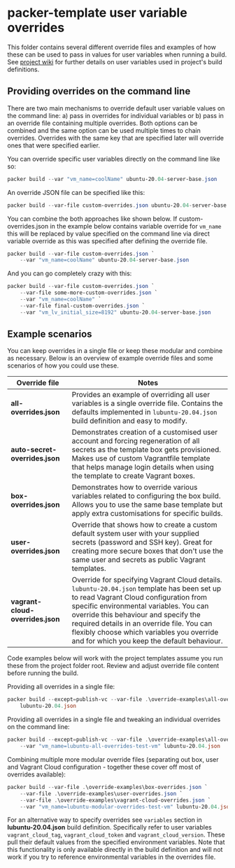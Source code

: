 # packer-template user variable overrides

This folder contains several different override files and examples of how these can be used to pass in values for user variables when running a build. See [project wiki](https://github.com/artislismanis/packer-template/wiki/User-Variables) for further details on user variables used in project's build definitions.

## Providing overrides on the command line

There are two main mechanisms to override default user variable values on the command line: a) pass in overrides for individual variables or b) pass in an override file containing multiple overrides. Both options can be combined and the same option can be used multiple times to chain overrides. Overrides with the same key that are specified later will override ones that were specified earlier.

You can override specific user variables directly on the command line like so:

```powershell
packer build --var "vm_name=coolName" ubuntu-20.04-server-base.json
```

An override JSON file can be specified like this:

```powershell
packer build --var-file custom-overrides.json ubuntu-20.04-server-base.json
```

You can combine the both approaches like shown below. If custom-overrides.json in the example below contains variable override for `vm_name` this will be replaced by value specified on the command line via direct variable override as this was specified after defining the override file.

```powershell
packer build --var-file custom-overrides.json `
    --var "vm_name=coolName" ubuntu-20.04-server-base.json
```

And you can go completely crazy with this:

```powershell
packer build --var-file custom-overrides.json `
    --var-file some-more-custom-overrides.json `
    --var "vm_name=coolName" `
    --var-file final-custom-overrides.json `
    --var "vm_lv_initial_size=8192" ubuntu-20.04-server-base.json
```

## Example scenarios

You can keep overrides in a single file or keep these modular and combine as necessary. Below is an overview of example override files and some scenarios of how you could use these.

| Override file |Notes |
| --- | --- |
| **all-overrides.json** | Provides an example of overriding all user variables is a single override file. Contains the defaults implemented in `lubuntu-20.04.json` build definition and easy to modify.|
| **auto-secret-overrides.json** | Demonstrates creation of a customised user account and forcing regeneration of all secrets as the template box gets provisioned. Makes use of custom Vagrantfile template that helps manage login details when using the template to create Vagrant boxes. |
| **box-overrides.json** | Demonstrates how to override various variables related to configuring the box build. Allows you to use the same base template but apply extra customisations for specific builds. |
| **user-overrides.json** | Override that shows how to create a custom default system user with your supplied secrets (password and SSH key). Great for creating more secure boxes that don't use the same user and secrets as public Vagrant templates. |
| **vagrant-cloud-overrides.json** | Override for specifying Vagrant Cloud details. `lubuntu-20.04.json` template has been set up to read Vagrant Cloud configuration from specific environmental variables. You can override this behaviour and specify the required details in an override file. You can flexibly choose which variables you override and for which you keep the default behaviour. |

Code examples below will work with the project templates assume you run these from the project folder root. Review and adjust override file content before running the build.

Providing all overrides in a single file:

```powershell
packer build --except=publish-vc --var-file .\override-examples\all-overrides.json `
    lubuntu-20.04.json
```

Providing all overrides in a single file and tweaking an individual overrides on the command line:

```powershell
packer build --except=publish-vc --var-file .\override-examples\all-overrides.json `
    --var "vm_name=lubuntu-all-overrides-test-vm" lubuntu-20.04.json
```

Combining multiple more modular override files (separating out box, user and Vagrant Cloud configuration - together these cover off most of overrides available):

```powershell
packer build --var-file .\override-examples\box-overrides.json `
    --var-file .\override-examples\user-overrides.json `
    --var-file .\override-examples\vagrant-cloud-overrides.json `
    --var "vm_name=lubuntu-modular-overrides-test-vm" lubuntu-20.04.json
```

For an alternative way to specify overrides see `variables` section in **lubuntu-20.04.json** build definition. Specifically refer to user variables `vagrant_cloud_tag`, `vagrant_cloud_token` and `vagrant_cloud_version`. These pull their default values from the specified environment variables. Note that this functionality is only available directly in the build definition and will not work if you try to reference environmental variables in the overrides file.
